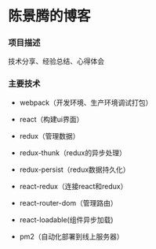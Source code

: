 # 陈景腾的博客

### 项目描述

技术分享、经验总结、心得体会

### 主要技术

* webpack（开发环境、生产环境调试打包）

* react（构建ui界面）

* redux（管理数据）

* redux-thunk（redux的异步处理）

* redux-persist（redux数据持久化）

* react-redux（连接react和redux）

* react-router-dom（管理路由）

* react-loadable(组件异步加载)

* pm2（自动化部署到线上服务器）